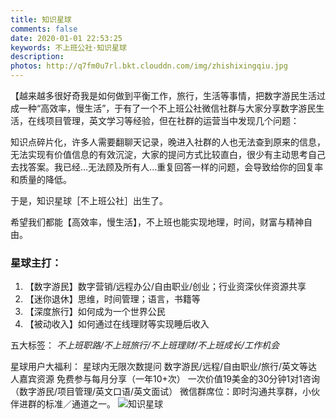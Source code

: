 ```yaml
---
title: 知识星球
comments: false
date: 2020-01-01 22:53:25
keywords: 不上班公社·知识星球
description:
photos: http://q7fm0u7rl.bkt.clouddn.com/img/zhishixingqiu.jpg
---
```

【越来越多很好奇我是如何做到平衡工作，旅行，生活等事情，把数字游民生活过成一种“高效率，慢生活”，于有了一个不上班公社微信社群与大家分享数字游民生活，在线项目管理，英文学习等经验，但在社群的运营当中发现几个问题：

知识点碎片化，许多人需要翻聊天记录，晚进入社群的人也无法查到原来的信息，无法实现有价值信息的有效沉淀，大家的提问方式比较直白，很少有主动思考自己去找答案。我已经...无法顾及所有人...重复回答一样的问题，会导致给你的回复率和质量的降低。

于是，知识星球［不上班公社］出生了。

希望我们都能【高效率，慢生活】，不上班也能实现地理，时间，财富与精神自由。

### 星球主打：
1. 【数字游民】数字营销/远程办公/自由职业/创业；行业资深伙伴资源共享
2. 【迷你退休】思维，时间管理；语言，书籍等
3. 【深度旅行】如何成为一个世界公民
4. 【被动收入】如何通过在线理财等实现睡后收入


五大标签：
*不上班职路/不上班旅行/不上班理财/不上班成长/工作机会*

星球用户大福利：
星球内无限次数提问
数字游民/远程/自由职业/旅行/英文等达人嘉宾资源
免费参与每月分享（一年10+次）
一次价值19美金的30分钟1对1咨询（数字游民/项目管理/英文口语/英文面试）
微信群席位：即时沟通共享群，小伙伴进群的标准／通道之一。
![知识星球](http://q7fm0u7rl.bkt.clouddn.com/img/20200407163025.png)